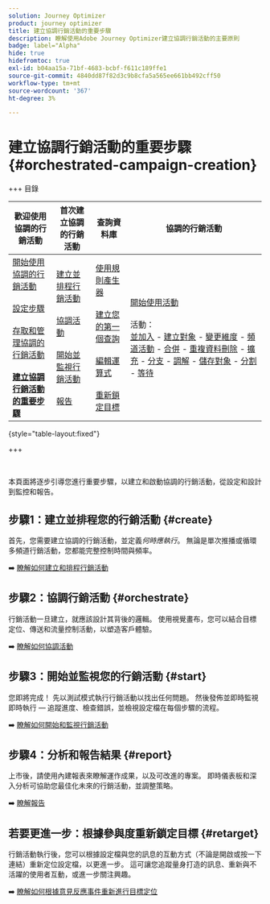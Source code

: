 ```yaml
---
solution: Journey Optimizer
product: journey optimizer
title: 建立協調行銷活動的重要步驟
description: 瞭解使用Adobe Journey Optimizer建立協調行銷活動的主要原則
badge: label="Alpha"
hide: true
hidefromtoc: true
exl-id: b04aa15a-71bf-4683-bcbf-f611c189ffe1
source-git-commit: 4840dd87f82d3c9b8cfa5a565ee661bb492cff50
workflow-type: tm+mt
source-wordcount: '367'
ht-degree: 3%

---
```



# 建立協調行銷活動的重要步驟 {#orchestrated-campaign-creation}

+++ 目錄

| 歡迎使用協調的行銷活動 | 首次建立協調的行銷活動 | 查詢資料庫 | 協調的行銷活動 |
|---|---|---|---|
| [開始使用協調的行銷活動](gs-orchestrated-campaigns.md)<br/><br/>[設定步驟](configuration-steps.md)<br/><br/>[存取和管理協調的行銷活動](access-manage-orchestrated-campaigns.md)<br/><br/><b>[建立協調行銷活動的重要步驟](gs-campaign-creation.md)</b> | [建立並排程行銷活動](create-orchestrated-campaign.md)<br/><br/>[協調活動](orchestrate-activities.md)<br/><br/>[開始並監視行銷活動](start-monitor-campaigns.md)<br/><br/>[報告](reporting-campaigns.md) | [使用規則產生器](orchestrated-rule-builder.md)<br/><br/>[建立您的第一個查詢](build-query.md)<br/><br/>[編輯運算式](edit-expressions.md)<br/><br/>[重新鎖定目標](retarget.md) | [開始使用活動](activities/about-activities.md)<br/><br/>活動：<br/>[並加入](activities/and-join.md) - [建立對象](activities/build-audience.md) - [變更維度](activities/change-dimension.md) - [頻道活動](activities/channels.md) - [合併](activities/combine.md) - [重複資料刪除](activities/deduplication.md) - [擴充](activities/enrichment.md) - [分支](activities/fork.md) - [調解](activities/reconciliation.md) - [儲存對象](activities/save-audience.md) - [分割](activities/split.md) - [等待](activities/wait.md) |

{style="table-layout:fixed"}

+++

<br/>

本頁面將逐步引導您進行重要步驟，以建立和啟動協調的行銷活動，從設定和設計到監控和報告。

<!--
<table style="table-layout:fixed"><tr style="border: 0; text-align: center;" >
<td><a href="#create"><img alt="Create & schedule your campaign" src="../../channels/assets/do-not-localize/email.png"></a><br/><a href="#create"><strong>Create & schedule your campaign</strong></a></td>
<td><a href="#orchestrate"><img alt="Orchestrate campaign activities" src="../../channels/assets/do-not-localize/sms.png"></a><br/><a href="#orchestrate"><strong>Orchestrate campaign activities</strong></a></td>
<td><a href="#start"><img alt="Start & monitor your campaign" src="../../channels/assets/do-not-localize/push.png"></a><a href="#start"><strong>Start & monitor your campaign</strong></a></td>
<td><a href="#report"><img alt="Analyze & report on results" src="../../channels/assets/do-not-localize/push.png"></a><a href="#report"><strong>Analyze & report on results</strong></a></td>
</tr></table>-->



## 步驟1：建立並排程您的行銷活動 {#create}

首先，您需要建立協調的行銷活動，並定義&#x200B;*何時應執行*。 無論是單次推播或循環多頻道行銷活動，您都能完整控制時間與頻率。

➡️ [瞭解如何建立和排程行銷活動](../orchestrated/create-orchestrated-campaign.md)

## 步驟2：協調行銷活動 {#orchestrate}

行銷活動一旦建立，就應該設計其背後的邏輯。 使用視覺畫布，您可以結合目標定位、傳送和流量控制活動，以塑造客戶體驗。

➡️ [瞭解如何協調活動](../orchestrated/orchestrate-activities.md)

## 步驟3：開始並監視您的行銷活動 {#start}

您即將完成！ 先以測試模式執行行銷活動以找出任何問題。 然後發佈並即時監視即時執行 — 追蹤進度、檢查錯誤，並檢視設定檔在每個步驟的流程。

➡️ [瞭解如何開始和監視行銷活動](../orchestrated/start-monitor-campaigns.md)

## 步驟4：分析和報告結果 {#report}

上市後，請使用內建報表來瞭解運作成果，以及可改進的專案。 即時儀表板和深入分析可協助您最佳化未來的行銷活動，並調整策略。

➡️ [瞭解報告](../orchestrated/reporting-campaigns.md)

## 若要更進一步：根據參與度重新鎖定目標 {#retarget}

行銷活動執行後，您可以根據設定檔與您的訊息的互動方式（不論是開啟或按一下連結）重新定位設定檔，以更進一步。 這可讓您追蹤量身打造的訊息、重新與不活躍的使用者互動，或進一步關注興趣。

➡️ [瞭解如何根據意見反應事件重新進行目標定位](../orchestrated/retarget.md)
